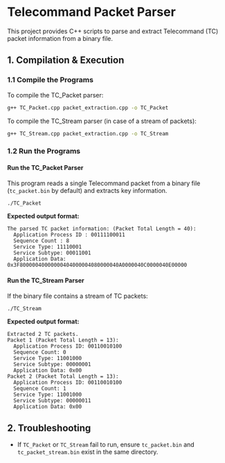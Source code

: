 # Telecommand Packet Parser

This project provides C++ scripts to parse and extract Telecommand (TC) packet information from a binary file.

## **1. Compilation & Execution**

### **1.1 Compile the Programs**
To compile the TC_Packet parser:
```sh
g++ TC_Packet.cpp packet_extraction.cpp -o TC_Packet
```
To compile the TC_Stream parser (in case of a stream of packets):
```sh
g++ TC_Stream.cpp packet_extraction.cpp -o TC_Stream
```

### **1.2 Run the Programs**

#### **Run the TC_Packet Parser**
This program reads a single Telecommand packet from a binary file (`tc_packet.bin` by default) and extracts key information.

```sh
./TC_Packet
```
**Expected output format:**
```
The parsed TC packet information: (Packet Total Length = 40):
  Application Process ID : 00111100011
  Sequence Count : 8
  Service Type: 11110001
  Service Subtype: 00011001
  Application Data: 0x3F80000040000000404000004080000040A0000040C0000040E00000

```

#### **Run the TC_Stream Parser**
If the binary file contains a stream of TC packets:

```sh
./TC_Stream
```
**Expected output format:**
```
Extracted 2 TC packets.
Packet 1 (Packet Total Length = 13):
  Application Process ID: 00110010100
  Sequence Count: 0
  Service Type: 11001000
  Service Subtype: 00000001
  Application Data: 0x00
Packet 2 (Packet Total Length = 13):
  Application Process ID: 00110010100
  Sequence Count: 1
  Service Type: 11001000
  Service Subtype: 00000011
  Application Data: 0x00

```

## **2. Troubleshooting**
- If `TC_Packet` or `TC_Stream` fail to run, ensure `tc_packet.bin` and  `tc_packet_stream.bin` exist in the same directory.


